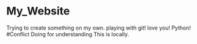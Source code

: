 # My_Website
Trying to create something on my own.
playing with git!
love you!
Python!
#Conflict
Doing for understanding
This is locally.
